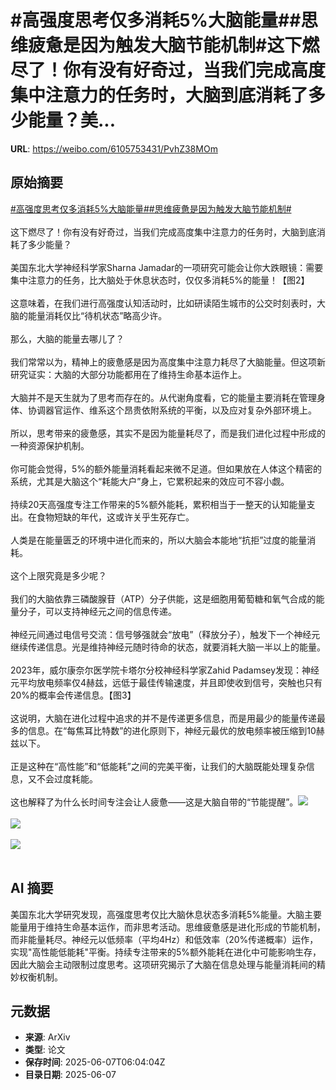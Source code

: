 # #高强度思考仅多消耗5%大脑能量##思维疲惫是因为触发大脑节能机制#这下燃尽了！你有没有好奇过，当我们完成高度集中注意力的任务时，大脑到底消耗了多少能量？美...

**URL**: https://weibo.com/6105753431/PvhZ38MOm

## 原始摘要

<a href="https://m.weibo.cn/search?containerid=231522type%3D1%26t%3D10%26q%3D%23%E9%AB%98%E5%BC%BA%E5%BA%A6%E6%80%9D%E8%80%83%E4%BB%85%E5%A4%9A%E6%B6%88%E8%80%975%25%E5%A4%A7%E8%84%91%E8%83%BD%E9%87%8F%23&amp;extparam=%23%E9%AB%98%E5%BC%BA%E5%BA%A6%E6%80%9D%E8%80%83%E4%BB%85%E5%A4%9A%E6%B6%88%E8%80%975%25%E5%A4%A7%E8%84%91%E8%83%BD%E9%87%8F%23" data-hide=""><span class="surl-text">#高强度思考仅多消耗5%大脑能量#</span></a><a href="https://m.weibo.cn/search?containerid=231522type%3D1%26t%3D10%26q%3D%23%E6%80%9D%E7%BB%B4%E7%96%B2%E6%83%AB%E6%98%AF%E5%9B%A0%E4%B8%BA%E8%A7%A6%E5%8F%91%E5%A4%A7%E8%84%91%E8%8A%82%E8%83%BD%E6%9C%BA%E5%88%B6%23&amp;extparam=%23%E6%80%9D%E7%BB%B4%E7%96%B2%E6%83%AB%E6%98%AF%E5%9B%A0%E4%B8%BA%E8%A7%A6%E5%8F%91%E5%A4%A7%E8%84%91%E8%8A%82%E8%83%BD%E6%9C%BA%E5%88%B6%23" data-hide=""><span class="surl-text">#思维疲惫是因为触发大脑节能机制#</span></a><br><br>这下燃尽了！你有没有好奇过，当我们完成高度集中注意力的任务时，大脑到底消耗了多少能量？<br><br>美国东北大学神经科学家Sharna Jamadar的一项研究可能会让你大跌眼镜：需要集中注意力的任务，比大脑处于休息状态时，仅仅多消耗5%的能量！【图2】<br><br>这意味着，在我们进行高强度认知活动时，比如研读陌生城市的公交时刻表时，大脑的能量消耗仅比“待机状态”略高少许。<br><br>那么，大脑的能量去哪儿了？<br><br>我们常常以为，精神上的疲惫感是因为高度集中注意力耗尽了大脑能量。但这项新研究证实：大脑的大部分功能都用在了维持生命基本运作上。<br><br>大脑并不是天生就为了思考而存在的。从代谢角度看，它的能量主要消耗在管理身体、协调器官运作、维系这个昂贵依附系统的平衡，以及应对复杂外部环境上。<br><br>所以，思考带来的疲惫感，其实不是因为能量耗尽了，而是我们进化过程中形成的一种资源保护机制。<br><br>你可能会觉得，5%的额外能量消耗看起来微不足道。但如果放在人体这个精密的系统，尤其是大脑这个“耗能大户”身上，它累积起来的效应可不容小觑。<br><br>持续20天高强度专注工作带来的5%额外能耗，累积相当于一整天的认知能量支出。在食物短缺的年代，这或许关乎生死存亡。<br><br>人类是在能量匮乏的环境中进化而来的，所以大脑会本能地“抗拒”过度的能量消耗。<br><br>这个上限究竟是多少呢？<br><br>我们的大脑依靠三磷酸腺苷（ATP）分子供能，这是细胞用葡萄糖和氧气合成的能量分子，可以支持神经元之间的信息传递。<br><br>神经元间通过电信号交流：信号够强就会“放电”（释放分子），触发下一个神经元继续传递信息。光是维持神经元随时待命的状态，就要消耗大脑一半以上的能量。<br><br>2023年，威尔康奈尔医学院卡塔尔分校神经科学家Zahid Padamsey发现：神经元平均放电频率仅4赫兹，远低于最佳传输速度，并且即使收到信号，突触也只有20%的概率会传递信息。【图3】<br><br>这说明，大脑在进化过程中追求的并不是传递更多信息，而是用最少的能量传递最多的信息。在“每焦耳比特数”的进化原则下，神经元最优的放电频率被压缩到10赫兹以下。<br><br>正是这种在“高性能”和“低能耗”之间的完美平衡，让我们的大脑既能处理复杂信息，又不会过度耗能。<br><br>这也解释了为什么长时间专注会让人疲惫——这是大脑自带的“节能提醒”。<img style="" src="https://tvax1.sinaimg.cn/large/006Fd7o3gy1i25olt2wc9j30zk0k0b29.jpg" referrerpolicy="no-referrer"><br><br><img style="" src="https://tvax3.sinaimg.cn/large/006Fd7o3gy1i25olvzn4xj31co1kwkjl.jpg" referrerpolicy="no-referrer"><br><br><img style="" src="https://tvax3.sinaimg.cn/large/006Fd7o3gy1i25om1gzn6j313e1gnhdt.jpg" referrerpolicy="no-referrer"><br><br>

## AI 摘要

美国东北大学研究发现，高强度思考仅比大脑休息状态多消耗5%能量。大脑主要能量用于维持生命基本运作，而非思考活动。思维疲惫感是进化形成的节能机制，而非能量耗尽。神经元以低频率（平均4Hz）和低效率（20%传递概率）运作，实现"高性能低能耗"平衡。持续专注带来的5%额外能耗在进化中可能影响生存，因此大脑会主动限制过度思考。这项研究揭示了大脑在信息处理与能量消耗间的精妙权衡机制。

## 元数据

- **来源**: ArXiv
- **类型**: 论文
- **保存时间**: 2025-06-07T06:04:04Z
- **目录日期**: 2025-06-07
